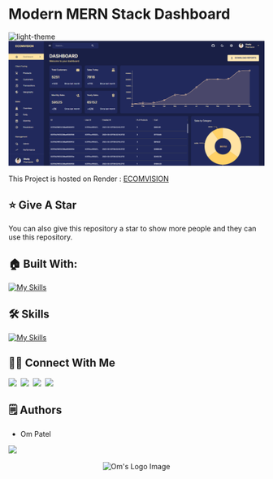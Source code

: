 # Modern MERN Stack Dashboard

![light-theme](https://github.com/omunite215/Project_MERN-Dashboard/assets/78680563/0619f920-4751-4500-8801-b1d7dd4e6210)
![Modern MERN Stack Dashboard](/.github/images/img_main.png "Modern MERN Stack Dashboard")

This Project is hosted on Render : [ECOMVISION](https://admin-frontend-r705.onrender.com/)

## :star: Give A Star

You can also give this repository a star to show more people and they can use this repository.

## 🏠 Built With:

[![My Skills](https://skillicons.dev/icons?i=mongodb,express,react,nodejs,materialui,emotion,vite,vscode,linux)](https://skillicons.dev)

## 🛠 Skills

[![My Skills](https://skillicons.dev/icons?i=html,css,js,mongodb,postman,git,github)](https://skillicons.dev)


## 🙋‍♂️ Connect With Me

[<img src="https://skillicons.dev/icons?i=github" />](https://github.com/omunite215)&nbsp;
[<img src="https://skillicons.dev/icons?i=linkedin" />](https://www.linkedin.com/in/om-patel-401068143/)&nbsp;
[<img src="https://skillicons.dev/icons?i=instagram" />](https://www.instagram.com/_21omp/)&nbsp;
[<img src="https://skillicons.dev/icons?i=devto" />](https://portfolio-jade-gamma-13.vercel.app/)


## 🗒️ Authors
- Om Patel

<p align="left">
  <a href="https://skillicons.dev">
    <a href="https://github.com/omunite215">
      <img src="https://skillicons.dev/icons?i=github" />
    </a>
  </a>
</p>

<p align="center">
  <img src="https://github.com/omunite215/Project_MERN-Dashboard/assets/78680563/6a4b6fef-216b-4442-a621-8878405a1aa9" alt="Om's Logo Image"/>
</p>



